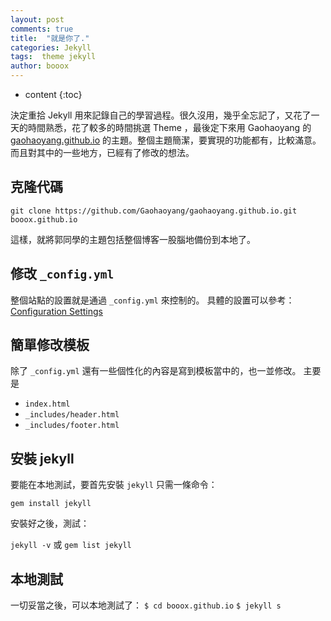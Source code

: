```yaml
---
layout: post
comments: true
title:  "就是你了."
categories: Jekyll
tags:  theme jekyll
author: booox
---
```


* content
{:toc}

決定重拾 Jekyll 用來記錄自己的學習過程。很久沒用，幾乎全忘記了，又花了一天的時間熟悉，花了較多的時間挑選 Theme ，最後定下來用 Gaohaoyang 的 [gaohaoyang.github.io](http://gaohaoyang.github.io/) 的主題。整個主題簡潔，要實現的功能都有，比較滿意。而且對其中的一些地方，已經有了修改的想法。



## 克隆代碼

`git clone https://github.com/Gaohaoyang/gaohaoyang.github.io.git booox.github.io`

這樣，就將郭同學的主題包括整個博客一股腦地備份到本地了。


## 修改 `_config.yml`

整個站點的設置就是通過 `_config.yml` 來控制的。
具體的設置可以參考： [Configuration Settings](https://jekyllrb.com/docs/configuration/)

## 簡單修改模板

除了 `_config.yml` 還有一些個性化的內容是寫到模板當中的，也一並修改。
主要是

* `index.html`
* `_includes/header.html`
* `_includes/footer.html`


## 安裝 jekyll


要能在本地測試，要首先安裝 `jekyll`
只需一條命令：

`gem install jekyll`

安裝好之後，測試：

`jekyll -v` 或 `gem list jekyll`

## 本地測試

一切妥當之後，可以本地測試了：
`$ cd booox.github.io`
`$ jekyll s`
